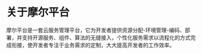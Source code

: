 # 关于摩尔平台

摩尔平台是一套云服务管理平台，它为开发者提供资源分配-环境管理-编码、部署，并支持开源服务、组件、算法的无缝接入，个性化服务需求以流程化的方式完成衔接，使开发者专注于业务需求的定制，大大提高开发者的工作效率。